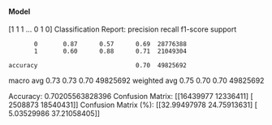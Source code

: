 #### Model
[1 1 1 ... 0 1 0]
Classification Report:
              precision    recall  f1-score   support

           0       0.87      0.57      0.69  28776388
           1       0.60      0.88      0.71  21049304

    accuracy                           0.70  49825692
   macro avg       0.73      0.73      0.70  49825692
weighted avg       0.75      0.70      0.70  49825692

Accuracy: 0.70205563828396
Confusion Matrix:
[[16439977 12336411]
 [ 2508873 18540431]]
Confusion Matrix (%):
[[32.99497978 24.75913631]
 [ 5.03529986 37.21058405]]

